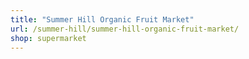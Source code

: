```yaml
---
title: "Summer Hill Organic Fruit Market"
url: /summer-hill/summer-hill-organic-fruit-market/
shop: supermarket
---
```

